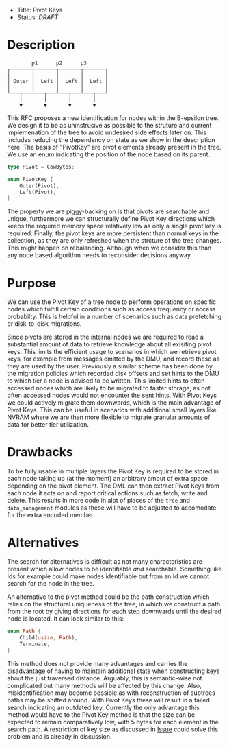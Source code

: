 - Title: Pivot Keys
- Status: *DRAFT*

# Description

```ascii
        p1      p2      p3
┌───────┬───────┬───────┬───────┐
│       │       │       │       │
│ Outer │  Left │  Left │  Left │
│       │       │       │       │
└───┬───┴───┬───┴───┬───┴───┬───┘
    │       │       │       │
    ▼       ▼       ▼       ▼
```

This RFC proposes a new identification for nodes within the B-epsilon tree. We
design it to be as uninstrusive as possible to the struture and current
implemenation of the tree to avoid undesired side effects later on. This
includes reducing the dependency on state as we show in the description here.
The basis of "PivotKey" are pivot elements already present in the tree. We use
an enum indicating the position of the node based on its parent.

```rust
type Pivot = CowBytes;

enum PivotKey {
    Outer(Pivot),
    Left(Pivot),
}
```

The property we are piggy-backing on is that pivots are searchable and
unique, furthermore we can structurally define Pivot Key directions which keeps
the required memory space relatively low as only a single pivot key is required.
Finally, the pivot keys are more persistent than normal keys in the collection,
as they are only refreshed when the strcture of the tree changes. This might
happen on rebalancing. Although when we consider this than any node based
algorithm needs to reconsider decisions anyway.

# Purpose

We can use the Pivot Key of a tree node to perform operations on specific nodes
which fulfill certain conditions such as access frequency or access probabilty.
This is helpful in a number of scenarios such as data prefetching or
disk-to-disk migrations.

Since pivots are stored in the internal nodes we are required to read a
substantial amount of data to retrieve knowledge about all exisiting pivot keys.
This limits the efficient usage to scenarios in which we retrieve pivot keys,
for example from messages emitted by the DMU, and record these as they are used
by the user. Previously a similar scheme has been done by the migration policies
which recorded disk offsets and set hints to the DMU to which tier a node is
advised to be written.
This limited hints to often accessed nodes which are likely to be migrated to
faster storage, as not often accessed nodes would not encounter the sent hints.
With Pivot Keys we could actively migrate them downwards, which is the main
advantage of Pivot Keys. This can be useful in scenarios with additional small
layers like NVRAM where we are then more flexible to migrate granular amounts of
data for better tier utilization.

# Drawbacks

To be fully usable in multiple layers the Pivot Key is required to be stored in
each node taking up (at the moment) an arbitrary amout of extra space depending
on the pivot element. The DML can then extract Pivot Keys from each node it acts
on and report critical actions such as fetch, write and delete. This results in
more code in alot of places of the `tree` and `data_management` modules as these
will have to be adjusted to accomodate for the extra encoded member.

# Alternatives

The search for alternatives is difficult as not many characteristics are present
which allow nodes to be identifiable *and* searchable. Something like Ids for
example could make nodes identifiable but from an Id we cannot search for the
node in the tree.

An alternative to the pivot method could be the path construction which relies
on the structural uniqueness of the tree, in which we construct a path from the
root by giving directions for each step downwards until the desired node is
located. It can look similar to this:

```rust
enum Path {
    Child(usize, Path),
    Terminate,
}
```

This method does not provide many advantages and carries the disadvantage of
having to maintain additional state when constructing keys about the just
traversed distance. Arguably, this is semantic-wise not complicated but many
methods will be affected by this change. Also, misidentification may become
possible as with reconstruction of subtrees paths may be shifted around. With
Pivot Keys these will result in a failed search indicating an outdated key.
Currently the only advantage this method would have to the Pivot Key method is
that the size can be expected to remain comparatively low, with 5 bytes for each
element in the search path. A restriction of key size as discussed in
[Issue](https://github.com/julea-io/haura/issues/12) could solve this problem
and is already in discussion.
